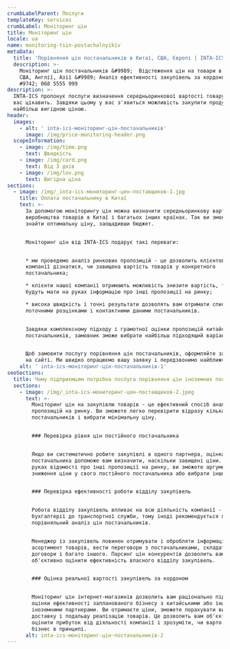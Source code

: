 ```yaml
---
crumbLabelParent: Послуги
templateKey: services
crumbLabel: Моніторинг цін
title: Моніторинг цін
locale: ua
name: monitoring-tsin-postachalnyikiv
metaData:
  title: 'Порівняння цін постачальників в Китаї, США, Європі | INTA-ICS'
  description: >-
    Моніторинг цін постачальників &#9989;  Відстеження цін на товари в Китаї,
    США, Англії, Азії &#9989; Аналіз ефективності закупівель за кордоном &
    #9742; 068 5555 999
description: >-
  INTA-ICS пропонує послуги визначення середньоринкової вартості товару, який
  вас цікавить. Завдяки цьому у вас з'явиться можливість закупити продукцію за
  найбільш вигідною ціною.
header:
  images:
    - alt: ' inta-ics-моніторинг-цін-постачальників'
      image: /img/price-monitoring-header.png
  scopeInformation:
    - image: /img/time.png
      text: Швидкість
    - image: /img/card.png
      text: Від 3 днів
    - image: /img/lov.png
      text: Вигідна ціна
sections:
  - image: /img/_inta-ics-мониторинг-цен-поставщиков-1.jpg
    title: Оплата постачальнику в Китаї
    text: >-
      За допомогою моніторингу цін можна визначити середньоринкову вартість або
      виробництва товарів в Китаї і багатьох інших країнах. Так ви зможете
      знайти оптимальну ціну, заощадивши бюджет.


      Моніторинг цін від INTA-ICS подарує такі переваги:


      * ми проведемо аналіз ринкових пропозицій - це дозволить клієнтові
      компанії дізнатися, чи завищена вартість товарів у конкретного
      постачальника;

      * клієнти нашої компанії отримають можливість знизити вартість, так як
      будуть мати на руках інформацію про інші пропозиції на ринку;

      * висока швидкість і точні результати дозволять вам отримати список з
      поточними розцінками і контактними даними постачальників.


      Завдяки комплексному підходу і грамотної оцінки пропозицій китайських
      постачальників, замовник зможе вибрати найбільш підходящий варіант.


      Щоб замовити послугу порівняння цін постачальників, оформляйте замовлення
      на сайті. Ми швидко опрацюємо вашу заявку і передзвонимо найближчим часом.
    alt: ' inta-ics-моніторинг-цін-постачальників-1'
seoSections:
  title: Чому підприємцям потрібна послуга порівняння цін іноземних постачальників
  sections:
    - image: /img/_inta-ics-мониторинг-цен-поставщиков-2.jpeg
      text: >-
        Моніторинг цін на закупівлю товарів - це ефективний спосіб аналізу
        пропозицій на ринку. Ви зможете легко перевірити відразу кілька
        постачальників і вибрати мінімальну ціну.


        ### Перевірка рівня цін постійного постачальника


        Якщо ви систематично робите закупівлі в одного партнера, оцінка цін
        постачальника допоможе вам визначити, наскільки завищені ціни. Маючи на
        руках відомості про інші пропозиції на ринку, ви зможете аргументувати
        зниження ціни у свого постійного постачальника або вибрати іншого.


        ### Перевірка ефективності роботи відділу закупівель


        Робота відділу закупівель впливає на всю діяльність компанії - від
        бухгалтерії до транспортної служби, тому іноді рекомендується проводити
        порівняльний аналіз цін постачальників.


        Менеджер із закупівель повинен отримувати і обробляти інформацію про
        асортимент товарів, вести переговори з постачальниками, складати
        договори і багато іншого. Парсинг цін конкурентів дозволить вам
        об'єктивно оцінити ефективність власного відділу закупівель.


        ### Оцінка реальної вартості закупівель за кордоном


        Моніторинг цін інтернет-магазинів дозволить вам раціонально підійти до
        оцінки ефективності запланованого бізнесу з китайськими або іншими
        іноземними партнерами. Ви отримаєте ціни, зможете порахувати витрати на
        доставку і подальшу реалізацію товарів. Це дозволить вам об'єктивно
        оцінити прибуток від діяльності компанії і зрозуміти, чи варто запускати
        бізнес в принципі.
      alt: inta-ics-моніторинг-цін-постачальників-2
---
```

